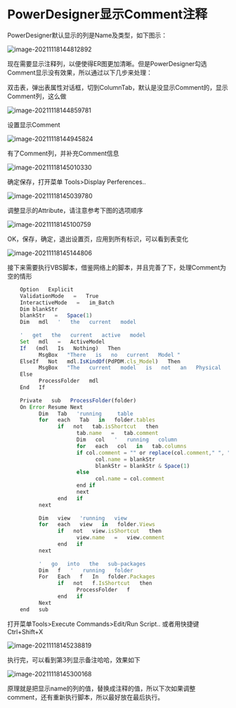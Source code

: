 # PowerDesigner显示Comment注释

PowerDesigner默认显示的列是Name及类型，如下图示：

 ![image-20211118144812892](.\images\image-20211118144812892.png)

现在需要显示注释列，以便使得ER图更加清晰。但是PowerDesigner勾选Comment显示没有效果，所以通过以下几步来处理：

双击表，弹出表属性对话框，切到ColumnTab，默认是没显示Comment的，显示Comment列，这么做

 ![image-20211118144859781](.\images\image-20211118144859781.png)

设置显示Comment

 ![image-20211118144945824](.\images\image-20211118144945824.png)

有了Comment列，并补充Comment信息

 ![image-20211118145010330](.\images\image-20211118145010330.png)

确定保存，打开菜单 Tools>Display Perferences..

 ![image-20211118145039780](.\images\image-20211118145039780.png)

调整显示的Attribute，请注意参考下图的选项顺序

 ![image-20211118145100759](.\images\image-20211118145100759.png)

OK，保存，确定，退出设置页，应用到所有标识，可以看到表变化

 ![image-20211118145144806](.\images\image-20211118145144806.png)

接下来需要执行VBS脚本，借鉴网络上的脚本，并且完善了下，处理Comment为空的情形

```js
    Option   Explicit   
    ValidationMode   =   True   
    InteractiveMode   =   im_Batch
    Dim blankStr
    blankStr   =   Space(1)
    Dim   mdl   '   the   current   model  
      
    '   get   the   current   active   model   
    Set   mdl   =   ActiveModel   
    If   (mdl   Is   Nothing)   Then   
          MsgBox   "There   is   no   current   Model "   
    ElseIf   Not   mdl.IsKindOf(PdPDM.cls_Model)   Then   
          MsgBox   "The   current   model   is   not   an   Physical   Data   model. "   
    Else   
          ProcessFolder   mdl   
    End   If  
      
    Private   sub   ProcessFolder(folder)   
    On Error Resume Next  
          Dim   Tab   'running     table   
          for   each   Tab   in   folder.tables   
                if   not   tab.isShortcut   then   
                      tab.name   =   tab.comment  
                      Dim   col   '   running   column   
                      for   each   col   in   tab.columns   
                      if col.comment = "" or replace(col.comment," ", "")="" Then
                            col.name = blankStr
                            blankStr = blankStr & Space(1)
                      else  
                            col.name = col.comment   
                      end if  
                      next   
                end   if   
          next  
      
          Dim   view   'running   view   
          for   each   view   in   folder.Views   
                if   not   view.isShortcut   then   
                      view.name   =   view.comment   
                end   if   
          next  
      
          '   go   into   the   sub-packages   
          Dim   f   '   running   folder   
          For   Each   f   In   folder.Packages   
                if   not   f.IsShortcut   then   
                      ProcessFolder   f   
                end   if   
          Next   
    end   sub  
```

打开菜单Tools>Execute Commands>Edit/Run Script.. 或者用快捷键 Ctrl+Shift+X

 ![image-20211118145238819](.\images\image-20211118145238819.png)

执行完，可以看到第3列显示备注哈哈，效果如下

 ![image-20211118145300168](.\images\image-20211118145300168.png)

原理就是把显示name的列的值，替换成注释的值，所以下次如果调整comment，还有重新执行脚本，所以最好放在最后执行。

